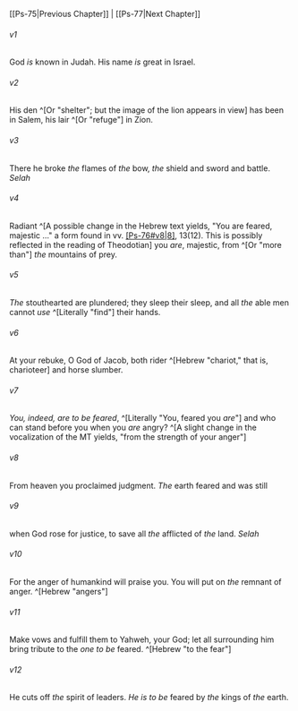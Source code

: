 ﻿---
aliases:
  - Psalms 76
---

[[Ps-75|Previous Chapter]] | [[Ps-77|Next Chapter]]

###### v1
God _is_ known in Judah.
His name _is_ great in Israel.

###### v2
His den ^[Or "shelter"; but the image of the lion appears in view] has been in Salem,
his lair ^[Or "refuge"] in Zion.

###### v3
There he broke _the_ flames of _the_ bow,
_the_ shield and sword and battle. _Selah_

###### v4
Radiant ^[A possible change in the Hebrew text yields, "You are feared, majestic …" a form found in vv. [[Ps-76#v8|8]](7), 13(12). This is possibly reflected in the reading of Theodotian] you _are_, majestic,
from ^[Or "more than"] _the_ mountains of prey.

###### v5
_The_ stouthearted are plundered;
they sleep their sleep,
and all _the_ able men cannot _use_ ^[Literally "find"] their hands.

###### v6
At your rebuke, O God of Jacob,
both rider ^[Hebrew "chariot," that is, charioteer] and horse slumber.

###### v7
_You, indeed, are to be feared_, ^[Literally "You, feared you _are_"]
and who can stand before you
when you _are_ angry?  ^[A slight change in the vocalization of the MT yields, "from the strength of your anger"]

###### v8
From heaven you proclaimed judgment.
_The_ earth feared and was still

###### v9
when God rose for justice,
to save all _the_ afflicted of _the_ land. _Selah_

###### v10
For the anger of humankind will praise you.
You will put on _the_ remnant of anger. ^[Hebrew "angers"]

###### v11
Make vows and fulfill them to Yahweh, your God;
let all surrounding him
bring tribute to the _one to be_ feared. ^[Hebrew "to the fear"]

###### v12
He cuts off _the_ spirit of leaders.
_He is to be_ feared by _the_ kings of _the_ earth.